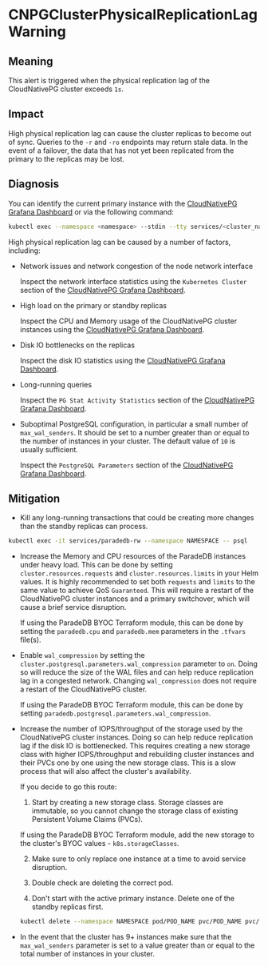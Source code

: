 # CNPGClusterPhysicalReplicationLagWarning

## Meaning

This alert is triggered when the physical replication lag of the CloudNativePG cluster exceeds `1s`.

## Impact

High physical replication lag can cause the cluster replicas to become out of sync. Queries to the `-r` and `-ro` endpoints may return stale data. In the event of a failover, the data that has not yet been replicated from the primary to the replicas may be lost.

## Diagnosis

You can identify the current primary instance with the [CloudNativePG Grafana Dashboard][grafana-dashboard] or via the following command:

```bash
kubectl exec --namespace <namespace> --stdin --tty services/<cluster_name>-rw -- psql -c "SELECT * FROM pg_stat_replication;"
```

High physical replication lag can be caused by a number of factors, including:

* Network issues and network congestion of the node network interface

  Inspect the network interface statistics using the `Kubernetes Cluster` section of the [CloudNativePG Grafana Dashboard][grafana-dashboard].

* High load on the primary or standby replicas

  Inspect the CPU and Memory usage of the CloudNativePG cluster instances using the [CloudNativePG Grafana Dashboard][grafana-dashboard].

* Disk IO bottlenecks on the replicas

  Inspect the disk IO statistics using the [CloudNativePG Grafana Dashboard][grafana-dashboard].

* Long-running queries

  Inspect the `PG Stat Activity Statistics` section of the [CloudNativePG Grafana Dashboard][grafana-dashboard].

* Suboptimal PostgreSQL configuration, in particular a small number of `max_wal_senders`. It should be set to a number greater than or equal to the number of instances in your cluster. The default value of `10` is usually sufficient.

  Inspect the `PostgreSQL Parameters` section of the [CloudNativePG Grafana Dashboard][grafana-dashboard].

## Mitigation

* Kill any long-running transactions that could be creating more changes than the standby replicas can process.

```bash
kubectl exec -it services/paradedb-rw --namespace NAMESPACE -- psql
```

* Increase the Memory and CPU resources of the ParadeDB instances under heavy load.
  This can be done by setting `cluster.resources.requests` and `cluster.resources.limits` in your Helm values. It is highly recommended to set both `requests` and `limits` to the same value to achieve QoS `Guaranteed`. This will require a restart of the CloudNativePG cluster instances and a primary switchover, which will cause a brief service disruption.

  If using the ParadeDB BYOC Terraform module, this can be done by setting the `paradedb.cpu` and `paradedb.mem` parameters in the `.tfvars` file(s).

* Enable `wal_compression` by setting the `cluster.postgresql.parameters.wal_compression` parameter to `on`.
  Doing so will reduce the size of the WAL files and can help reduce replication lag in a congested network. Changing `wal_compression` does not require a restart of the CloudNativePG cluster.

  If using the ParadeDB BYOC Terraform module, this can be done by setting `paradedb.postgresql.parameters.wal_compression`.

* Increase the number of IOPS/throughput of the storage used by the CloudNativePG cluster instances. Doing so can help reduce replication lag if the disk IO is bottlenecked. This requires creating a new storage class with higher IOPS/throughput and rebuilding cluster instances and their PVCs one by one using the new storage class. This is a slow process that will also affect the cluster's availability.

  If you decide to go this route:

  1. Start by creating a new storage class. Storage classes are immutable, so you cannot change the storage class of existing Persistent Volume Claims (PVCs).

    If using the ParadeDB BYOC Terraform module, add the new storage to the cluster's BYOC values - `k8s.storageClasses`.

  2. Make sure to only replace one instance at a time to avoid service disruption.

  3. Double check are deleting the correct pod.

  4. Don't start with the active primary instance. Delete one of the standby replicas first.

  ```bash
  kubectl delete --namespace NAMESPACE pod/POD_NAME pvc/POD_NAME pvc/POD_NAME-wal
  ```

- In the event that the cluster has 9+ instances make sure that the `max_wal_senders` parameter is set to a value greater than or equal to the total number of instances in your cluster.

[grafana-dashboard]: https://grafana.com/grafana/dashboards/20417-cloudnativepg/
